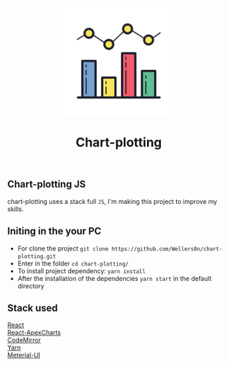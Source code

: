 <p align="center">
    <img src="./icon.png" height="250"/>
</p>
<p>
   <h1 align="center">Chart-plotting</h1>
<p/>
    
<br/>

## Chart-plotting JS
  
  chart-plotting uses a stack full `JS`, I'm making this project to improve
  my skills.
  
## Initing in the your PC

- For clone the project `git clone https://github.com/Wellers0n/chart-plotting.git`
- Enter in the folder `cd chart-plotting/`
- To install project dependency: `yarn install`
- After the installation of the dependencies `yarn start` in the default directory

## Stack used

[React](https://pt-br.reactjs.org/)<br/>
[React-ApexCharts](https://github.com/apexcharts/react-apexcharts)<br/>
[CodeMirror](https://github.com/scniro/react-codemirror2)<br/>
[Yarn](https://yarnpkg.com/en/)<br/>
[Meterial-UI](https://material-ui.com/)<br/>
